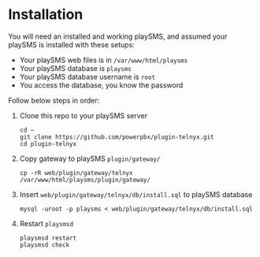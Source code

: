 # Installation

You will need an installed and working playSMS, and assumed your playSMS is installed with these setups:

- Your playSMS web files is in `/var/www/html/playsms`
- Your playSMS database is `playsms`
- Your playSMS database username is `root`
- You access the database, you know the password

Follow below steps in order:

1. Clone this repo to your playSMS server

   ```
   cd ~
   git clone https://github.com/powerpbx/plugin-telnyx.git
   cd plugin-telnyx
   ```

2. Copy gateway to playSMS `plugin/gateway/`

   ```
   cp -rR web/plugin/gateway/telnyx /var/www/html/playsms/plugin/gateway/
   ```

3. Insert `web/plugin/gateway/telnyx/db/install.sql` to playSMS database

   ```
   mysql -uroot -p playsms < web/plugin/gateway/telnyx/db/install.sql
   ```

4. Restart `playsmsd`

   ```
   playsmsd restart
   playsmsd check
   ```
